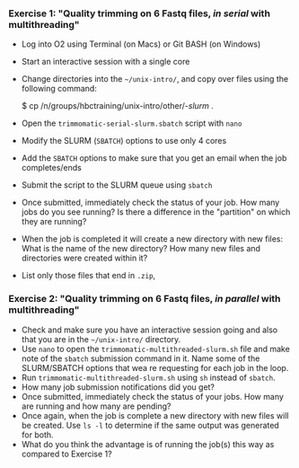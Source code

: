 
### Exercise 1: "Quality trimming on 6 Fastq files, *in serial* with multithreading"
* Log into O2 using Terminal (on Macs) or Git BASH (on Windows)
* Start an interactive session with a single core
* Change directories into the `~/unix-intro/`, and copy over files using the following command:
  
  $ cp /n/groups/hbctraining/unix-intro/other/*-slurm* . 

* Open the `trimmomatic-serial-slurm.sbatch` script with `nano` 
* Modify the SLURM (`SBATCH`) options to use only 4 cores
* Add the `SBATCH` options to make sure that you get an email when the job completes/ends
* Submit the script to the SLURM queue using `sbatch`
* Once submitted, immediately check the status of your job. How many jobs do you see running? Is there a difference in the "partition" on which they are running?
* When the job is completed it will create a new directory with new files: What is the name of the new directory? How many new files and directories were created within it?
* List only those files that end in `.zip`, 


### Exercise 2: "Quality trimming on 6 Fastq files, *in parallel* with multithreading"
* Check and make sure you have an interactive session going and also that you are in the `~/unix-intro/` directory.
* Use `nano` to open the `trimmomatic-multithreaded-slurm.sh` file and make note of the `sbatch` submission command in it. Name some of the SLURM/SBATCH options that wea re requesting for each job in the loop.
* Run `trimmomatic-multithreaded-slurm.sh` using `sh` instead of `sbatch`.
* How many job submission notifications did you get?
* Once submitted, immediately check the status of your jobs. How many are running and how many are pending?
* Once again, when the job is complete a new directory with new files will be created. Use `ls -l` to determine if the same output was generated for both.
* What do you think the advantage is of running the job(s) this way as compared to Exercise 1?




